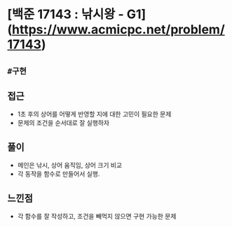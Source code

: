# [백준 17143 : 낚시왕 - G1] (<https://www.acmicpc.net/problem/17143>)

## `#구현`

## 접근

- 1초 후의 상어를 어떻게 반영할 지에 대한 고민이 필요한 문제
- 문제의 조건을 순서대로 잘 실행하자

## 풀이

- 메인은 낚시, 상어 움직임, 상어 크기 비교
- 각 동작을 함수로 만들어서 실행.

## 느낀점

- 각 함수를 잘 작성하고, 조건을 빼먹지 않으면 구현 가능한 문제
